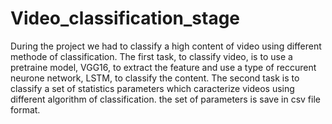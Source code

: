 # Video_classification_stage

During the project we had to classify a high content of video using different methode of classification. The first task, to classify video, is to use a pretraine model, VGG16, to extract the feature and use a type of reccurent neurone network, LSTM, to classify the content. The second task is to classify a set of statistics parameters which caracterize videos using different algorithm of classification. the set of parameters is save in csv file format.
